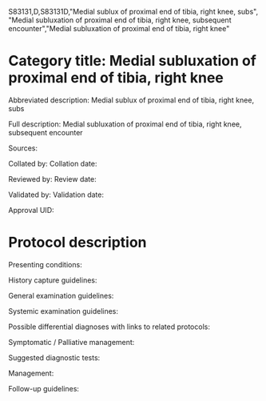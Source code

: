 S83131,D,S83131D,"Medial sublux of proximal end of tibia, right knee, subs", "Medial subluxation of proximal end of tibia, right knee, subsequent encounter","Medial subluxation of proximal end of tibia, right knee"
# Category title: Medial subluxation of proximal end of tibia, right knee

Abbreviated description: Medial sublux of proximal end of tibia, right knee, subs

Full description: Medial subluxation of proximal end of tibia, right knee, subsequent encounter

Sources:

Collated by:
Collation date:

Reviewed by:
Review date:

Validated by:
Validation date:

Approval UID:

# Protocol description

Presenting conditions:

History capture guidelines:

General examination guidelines:

Systemic examination guidelines:

Possible differential diagnoses with links to related protocols:

Symptomatic / Palliative management:

Suggested diagnostic tests:

Management:

Follow-up guidelines:

